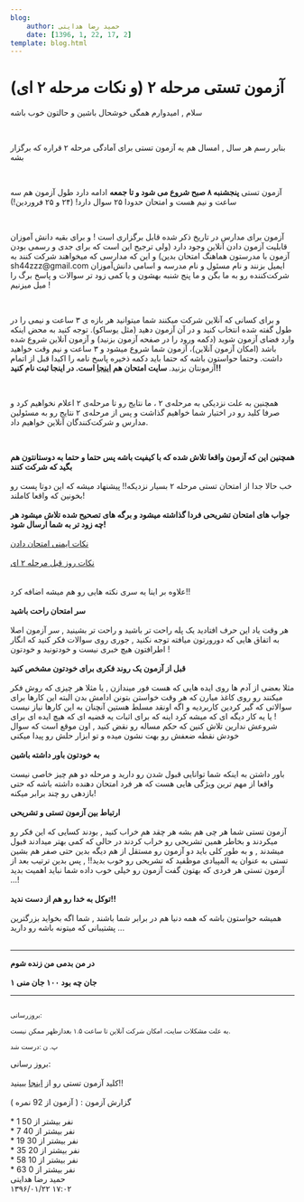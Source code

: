 ```yaml
---
blog:
    author: حمید رضا هدایتی
    date: [1396, 1, 22, 17, 2]
template: blog.html
---
```

# آزمون تستی مرحله ۲ (و نکات مرحله ۲ ای)

<div class="cnt">
<p>سلام , امیدوارم همگی خوشحال باشین و حالتون خوب باشه <br/></p>
<p><br/></p>
<p>بنابر رسم هر سال , امسال هم یه آزمون تستی برای آمادگی مرحله ۲ قراره که برگزار بشه <br/></p>
<p><br/></p>
<p>آزمون تستی <b>پنجشنبه ۸ صبح شروع می شود و تا جمعه</b> ادامه دارد طول آزمون هم سه ساعت و نیم هست و امتحان حدودا ۲۵ سوال دارد! (۲۴ و ۲۵ فروردین!)<br/></p>
<p><br/></p>
<p>آزمون برای مدارس در تاریخ ذکر شده قابل برگزاری است ! و برای بقیه دانش آموزان قابلیت آزمون دادن آنلاین وجود دارد (ولی ترجیح این است که برای جدی و رسمی بودن آزمون با مدرستون هماهنگ امتحان بدین) و این که مدارسی که میخواهند شرکت کنند به sh44zzz@gmail.com ایمیل بزنند  و نام مسئول و نام مدرسه و اسامی دانش‌آموزان شرکت‌کننده رو به ما بگن و ما پنج شنبه بهشون و یا کمی زود تر سوالات و پاسخ برگ را میل میزنیم !</p>
<p><br/></p>
<p>و برای کسانی که آنلاین شرکت میکنند شما میتوانید هر بازه ی ۳ ساعت و نیمی را در طول گفته شده انتخاب کنید و در آن
 آزمون دهید (مثل یوساکو). توجه کنید به محض اینکه وارد فضای آزمون شوید 
(دکمه ورود را در صفحه آزمون بزنید) و آزمون آنلاین شروع شده باشد (امکان 
آزمون آنلاین)، آزمون شما شروع میشود و ۳ ساعت و نیم وقت خواهید داشت. وحتما حواستون باشه که حتما باید دکمه ذخیره پاسخ نامه را اکیدا قبل از اتمام آزمونتان بزنید.<b> سایت امتحان هم <a href="http://mcexam-sh44zzz.rhcloud.com">اینجا</a> 
است. در اینجا ثبت نام کنید!!</b></p>
<p><br/></p>
<p>همچنین به علت نزدیکی به مرحله‌ی ۲ ، ما نتایج رو تا مرحله‌ی ۲ اعلام نخواهیم کرد و صرفا کلید رو در اختیار شما خواهیم گذاشت و پس از مرحله‌ی ۲ نتایج رو به مسئولین مدارس و شرکت‌کنندگان آنلاین خواهیم داد.</p>
<p><br/></p>
<b>همچنین این که آزمون واقعا تلاش شده که با کیفیت باشه پس حتما و حتما به دوستانتون هم بگید که شرکت کنند<br/><br/></b>خب حالا جدا از امتحان تستی مرحله ۲ بسیار نزدیکه!! پیشنهاد میشه که این دوتا پست رو بخونین که واقعا کاملند!<br/><b><br/>جواب های امتحان تشریحی فردا گذاشته میشود و برگه های تصحیح شده تلاش میشود هر چه زود تر به شما ارسال شود!</b><br/><a href="http://shaazzz.ir/1395/02/01/tips-for-taking-exams"><br/>نکات ایمنی امتحان دادن</a><br/><br/><a href="http://shaazzz.ir/1395/02/05/day-before-m2-tips">نکات روز قبل مرحله ۲ ای</a><br/><br/><br/>علاوه بر اینا یه سری نکته هایی رو هم میشه اضافه کرد!!<br/><br/><b>سر امتحان راحت باشید <br/><br/></b>هر وقت یاد این حرف افتادید یک پله راحت تر باشید و راحت تر بشینید , سر آزمون اصلا به اتفاق هایی که دورورتون میافته توجه نکنید , جوری روی سوالات فکر کنید که انگار اطرافتون هیچ خبری نیست و خودتونید و خودتون !<br/><br/><b>قبل از آزمون یک روند فکری برای خودتون مشخص کنید <br/><br/></b>مثلا بعضی از آدم ها روی ایده هایی که هست فور میندازن , یا مثلا هر چیزی که روش فکر میکنند رو روی کاغذ میارن که هر وقت خواستن بتونن ادامش بدن البته این کارها برای سوالاتی که گیر کردین کاربردیه و اگه اونقد مسلط هستین آنچنان به این کارها نیاز نیست ! یا یه کار دیگه ای که میشه کرد اینه که برای اثبات یه قضیه ای که هیچ ایده ای برای شروعش ندارین تلاش کنین که حکم مساله رو نقض کنید , اون موقع است که سوال خودش نقطه ضعفش رو بهت نشون میده و تو ابزار حلش رو پیدا میکنی <br/><br/><b>به خودتون باور داشته باشین<br/><br/></b>باور داشتن به اینکه شما توانایی قبول شدن رو دارید و مرحله دو هم چیز خاصی نیست واقعا از مهم ترین ویژگی هایی هست که هر فرد امتحان دهنده داشته باشه که حتی بازدهی رو چند برابر میکنه!<br/><br/><b>ارتباط بین آزمون تستی و تشریحی <br/><br/></b>آزمون تستی شما هر چی هم بشه هر چقد هم خراب کنید , بودند کسایی که این فکر رو میکردند و بخاطر همین تشریحی رو خراب کردند در حالی که کمی بهتر میدادند قبول میشدند , و به طور کلی باید دو آزمون رو مستقل از هم دیگه بدین حتی صفر هم بشین تستی به عنوان یه المپیادی موظفید که تشریحی رو خوب بدید!! , پس بدین ترتیب بعد از آزمون تستی هر فردی که بهتون گفت آزمون رو خیلی خوب داده شما نباید اهمیت بدید ...!<br/><b><br/>توکل به خدا رو هم از دست ندید!!<br/><br/></b>همیشه حواستون باشه که همه دنیا هم در برابر شما باشند , شما اگه بخواید بزرگترین پشتیبانی که میتونه باشه رو دارید ...<br/><b><br/></b><hr/>
<b>در من بدمی من زنده شوم<br/><br/>۱ جان چه بود ۱۰۰ جان منی </b><br/><hr/>
<div><sub><br/></sub></div>
<sub>
</sub><div><sub>بروزرسانی:<br/><br/>به علت مشکلات سایت، امکان شرکت آنلاین تا ساعت ۱.۵ بعدازظهر ممکن نیست.<br/><br/>پ. ن :‌درست شد <br/></sub></div>
<div><sub><br/></sub></div>
<div>بروز رسانی:</div>
<div><br/></div>
<div>کلید آزمون تستی رو از <a href="http://bayanbox.ir/info/9168754421832556988/sol-shz-tst-96">اینجا</a> ببینید!!</div>
<div><br/></div>
<div>گزارش آزمون : ( آزمون از 92 نمره )</div>
<div><br/></div>
<div>* 1 نفر بیشتر از 50</div>
<div>* 7 نفر بیشتر از 40</div>
<div>* 19 نفر بیشتر از 30</div>
<div>* 35 نفر بیشتر از 20</div>
<div>* 58 نفر بیشتر از 10</div>
<div>* 63 نفر بیشتر از 0</div>
</div>

<div class="blog-info">
    <div class="blog-author">حمید رضا هدایتی</div>
    <div class="blog-date">۱۳۹۶/۰۱/۲۲ ۱۷:۰۲</div>
</div>

